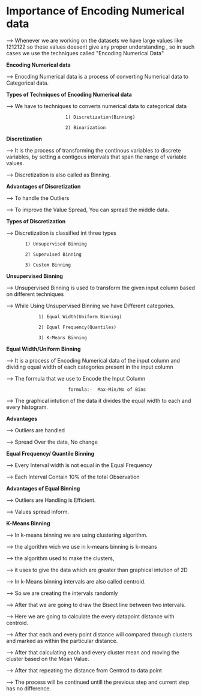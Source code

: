 # Importance of Encoding Numerical data

--> Whenever we are working on the datasets we have large values like 1212122 so these values doesent give any proper understanding , so in such cases we use the techniques called "Encoding Numerical Data"

**Encoding Numerical data**

 --> Enocding Numerical data is a process of converting Numerical data to Categorical data.

 **Types of Techniques of Encoding Numerical data**

 --> We have to techniques to converts numerical data to categorical data

                          1) Discretization(Binning)

                          2) Binarization
**Discretization**

--> It is the process of transforming the continous variables to discrete variables, by setting a contigous intervals that span the range of variable values.

--> Discretization is also called as Binning.

**Advantages of Discretization**

--> To handle the Outliers

--> To improve the Value Spread, You can spread the middle data.

**Types of Discretization**

--> Discretization is classified int three types 

           1) Unsupervised Binning

           2) Supervised Binning

           3) Custom Binning

**Unsupervised Binning**

--> Unsupervised Binning is used to transform the given input column based on different techniques

--> While Using Unsupervised Binning we have Different categories.

                1) Equal Width(Uniform Binning)

                2) Equal Frequency(Quantiles)

                3) K-Means Binning
                
**Equal Width/Uniform Binning**

--> It is a process of Encoding Numerical data of the input column and dividing equal width of each categories present in the input column

--> The formula that we use to Encode the Input Column

                           formula:-  Max-Min/No of Bins

--> The graphical intution of the data it divides the equal width to each and every histogram.

 **Advantages**

   --> Outliers are handled

   --> Spread Over the data, No change

**Equal Frequency/ Quantile Binning**

--> Every Interval width is not equal in the Equal Frequency 

--> Each Interval Contain 10% of the total Observation

**Advantages of Equal Binning**

--> Outliers are Handling is Efficient.

--> Values spread inform.


**K-Means Binning**

--> In k-means binning we are using clustering algorithm.

--> the algorithm wich we use in k-means binning is k-means

--> the algorithm used to make the clusters,

--> it uses to give the data which are greater than graphical intution of 2D

--> In k-Means binning intervals are also called centroid.

--> So we are creating the intervals randomly

--> After that we are going to draw the Bisect line between two intervals.

--> Here we are going to calculate the every datapoint distance with centroid.

--> After that each and every point distance will compared through clusters and marked as within the particular distance.

--> After that calculating each and every cluster mean and moving the cluster based on the Mean Value.

--> After that repeating the distance from Centrod to data point

--> The process will be continued untill the previous step and current step has no difference.
